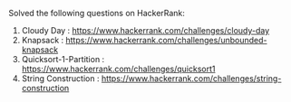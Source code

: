 Solved the following questions on HackerRank:
1) Cloudy Day : https://www.hackerrank.com/challenges/cloudy-day
2) Knapsack : https://www.hackerrank.com/challenges/unbounded-knapsack 
3) Quicksort-1-Partition : https://www.hackerrank.com/challenges/quicksort1
4) String Construction : https://www.hackerrank.com/challenges/string-construction
